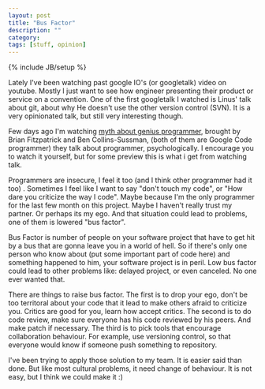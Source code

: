 ```yaml
---
layout: post
title: "Bus Factor"
description: ""
category: 
tags: [stuff, opinion]
---
```

{% include JB/setup %}

Lately I've been watching past google IO's (or googletalk) video on youtube. Mostly I just want to see how engineer presenting their product or service on a convention. One of the first googletalk I watched is Linus' talk about git, about why He doesn't use the other version control (SVN). It is a very opinionated talk, but still very interesting though. 

<!--moar-->

Few days ago I'm watching [myth about genius programmer](http://www.youtube.com/watch?v=0SARbwvhupQ), brought by Brian Fitzpatrick and Ben Collins-Sussman, (both of them are Google Code programmer) they talk about programmer, psychologically. I encourage you to watch it yourself, but for some preview this is what i get from watching talk. 

Programmers are insecure, I feel it too (and I think other programmer had it too) . Sometimes I feel like I want to say "don't touch my code", or "How dare you criticize the way I code". Maybe because I'm the only programmer for the last few month on this project. Maybe I haven't really trust my partner. Or perhaps its my ego. And that situation could lead to problems, one of them is lowered "bus factor".

Bus Factor is number of people on your software project that have to get hit by a bus that are gonna leave you in a world of hell. So if there's only one person who know about (put some important part of code here) and something happened to him, your software project is in peril. Low bus factor could lead to other problems like: delayed project, or even canceled. No one ever wanted that.

There are things to raise bus factor. The first is to drop your ego, don't be too territoral about your code that it lead to make others afraid to criticize you. Critics are good for you, learn how accept critics. The second is to do code review, make sure everyone has his code reviewed by his peers. And make patch if necessary. The third is to pick tools that encourage collaboration behaviour. For example, use versioning control, so that everyone would know if someone push something to repository. 

I've been trying to apply those solution to my team. It is easier said than done. But like most cultural problems, it need change of behaviour. It is not easy, but I think we could make it :)

